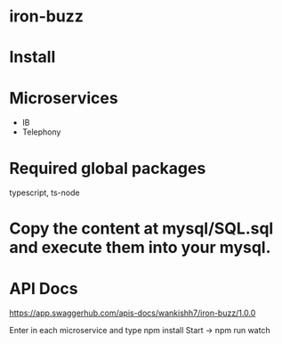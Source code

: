 # iron-buzz

# Install

# Microservices
- IB
- Telephony

# Required global packages
typescript, ts-node

# Copy the content at mysql/SQL.sql and execute them into your mysql. 


# API Docs
https://app.swaggerhub.com/apis-docs/wankishh7/iron-buzz/1.0.0

Enter in each microservice and type npm install
Start -> npm run watch
